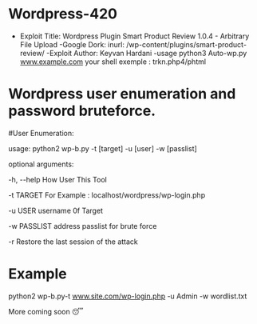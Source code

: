 # Wordpress-420



- Exploit Title: Wordpress Plugin Smart Product Review 1.0.4 - Arbitrary File Upload
-Google Dork: inurl: /wp-content/plugins/smart-product-review/
-Exploit Author: Keyvan Hardani
-usage python3 Auto-wp.py www.example.com your shell exemple : trkn.php4/phtml





# Wordpress user enumeration and password bruteforce.

#User Enumeration:

usage: python2 wp-b.py -t [target] -u [user] -w [passlist]

optional arguments:

  -h, --help   How User This Tool
 
 -t TARGET    For Example : localhost/wordpress/wp-login.php
  
-u USER      username 0f Target
 
 -w PASSLIST  address passlist for brute force
 
 -r           Restore the last session of the attack


# Example
python2 wp-b.py-t www.site.com/wp-login.php -u Admin -w wordlist.txt


More coming soon 😴
